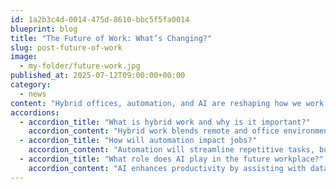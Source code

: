 ```yaml
---
id: 1a2b3c4d-0014-475d-8610-bbc5f5fa0014
blueprint: blog
title: "The Future of Work: What’s Changing?"
slug: post-future-of-work
image:
  - my-folder/future-work.jpg
published_at: 2025-07-12T09:00:00+00:00
category:
  - news
content: "Hybrid offices, automation, and AI are reshaping how we work. Are you ready for the shift?"
accordions:
  - accordion_title: "What is hybrid work and why is it important?"
    accordion_content: "Hybrid work blends remote and office environments, offering flexibility and better work-life balance."
  - accordion_title: "How will automation impact jobs?"
    accordion_content: "Automation will streamline repetitive tasks, but new roles requiring advanced skills will emerge."
  - accordion_title: "What role does AI play in the future workplace?"
    accordion_content: "AI enhances productivity by assisting with data analysis, communication, and decision-making processes."
---
```

